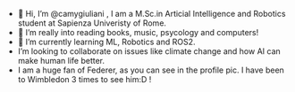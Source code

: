 - 👋 Hi, I’m @camygiuliani , I am a M.Sc.in Articial Intelligence and Robotics student at Sapienza Univeristy of Rome.
- 👀 I’m really into reading books, music, psycology and computers!
- 🌱 I’m currently learning ML, Robotics and ROS2.
-  I’m looking to collaborate on issues like climate change and how AI can make human life better.
-  I am a huge fan of Federer, as you can see in the profile pic. I have been to Wimbledon 3 times to see him:D !

<!---
camygiuliani/camygiuliani is a ✨ special ✨ repository because its `README.md` (this file) appears on your GitHub profile.
You can click the Preview link to take a look at your changes.
--->
